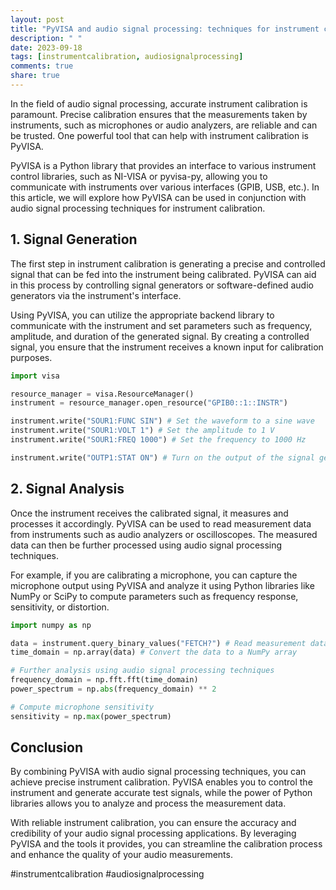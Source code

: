 ```yaml
---
layout: post
title: "PyVISA and audio signal processing: techniques for instrument calibration"
description: " "
date: 2023-09-18
tags: [instrumentcalibration, audiosignalprocessing]
comments: true
share: true
---
```


In the field of audio signal processing, accurate instrument calibration is paramount. Precise calibration ensures that the measurements taken by instruments, such as microphones or audio analyzers, are reliable and can be trusted. One powerful tool that can help with instrument calibration is PyVISA.

PyVISA is a Python library that provides an interface to various instrument control libraries, such as NI-VISA or pyvisa-py, allowing you to communicate with instruments over various interfaces (GPIB, USB, etc.). In this article, we will explore how PyVISA can be used in conjunction with audio signal processing techniques for instrument calibration.

## 1. Signal Generation 

The first step in instrument calibration is generating a precise and controlled signal that can be fed into the instrument being calibrated. PyVISA can aid in this process by controlling signal generators or software-defined audio generators via the instrument's interface.

Using PyVISA, you can utilize the appropriate backend library to communicate with the instrument and set parameters such as frequency, amplitude, and duration of the generated signal. By creating a controlled signal, you ensure that the instrument receives a known input for calibration purposes.

```python
import visa

resource_manager = visa.ResourceManager()
instrument = resource_manager.open_resource("GPIB0::1::INSTR")

instrument.write("SOUR1:FUNC SIN") # Set the waveform to a sine wave
instrument.write("SOUR1:VOLT 1") # Set the amplitude to 1 V
instrument.write("SOUR1:FREQ 1000") # Set the frequency to 1000 Hz

instrument.write("OUTP1:STAT ON") # Turn on the output of the signal generator
```

## 2. Signal Analysis

Once the instrument receives the calibrated signal, it measures and processes it accordingly. PyVISA can be used to read measurement data from instruments such as audio analyzers or oscilloscopes. The measured data can then be further processed using audio signal processing techniques.

For example, if you are calibrating a microphone, you can capture the microphone output using PyVISA and analyze it using Python libraries like NumPy or SciPy to compute parameters such as frequency response, sensitivity, or distortion.

```python
import numpy as np

data = instrument.query_binary_values("FETCH?") # Read measurement data from the instrument
time_domain = np.array(data) # Convert the data to a NumPy array

# Further analysis using audio signal processing techniques
frequency_domain = np.fft.fft(time_domain)
power_spectrum = np.abs(frequency_domain) ** 2

# Compute microphone sensitivity
sensitivity = np.max(power_spectrum)
```

## Conclusion

By combining PyVISA with audio signal processing techniques, you can achieve precise instrument calibration. PyVISA enables you to control the instrument and generate accurate test signals, while the power of Python libraries allows you to analyze and process the measurement data.

With reliable instrument calibration, you can ensure the accuracy and credibility of your audio signal processing applications. By leveraging PyVISA and the tools it provides, you can streamline the calibration process and enhance the quality of your audio measurements.

#instrumentcalibration #audiosignalprocessing